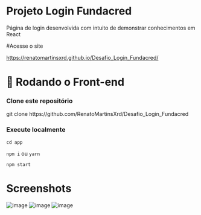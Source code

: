 # Projeto Login Fundacred

Página de login desenvolvida com intuito de demonstrar conhecimentos em React

#Acesse o site

https://renatomartinsxrd.github.io/Desafio_Login_Fundacred/

# 🎲 Rodando o Front-end

### Clone este repositório

<p>git clone https://github.com/RenatoMartinsXrd/Desafio_Login_Fundacred<p/>

### Execute localmente
```cd app```

```npm i``` ou ```yarn```

```npm start```


# Screenshots
![image](https://user-images.githubusercontent.com/70973620/182521766-43a7345d-348b-4243-9656-05ae6516da65.png)
![image](https://user-images.githubusercontent.com/70973620/182521822-bcefed4d-b405-44af-9365-d1b168f1a589.png)
![image](https://user-images.githubusercontent.com/70973620/182522125-214527eb-2a16-4c2b-948d-9e75efea9187.png)
